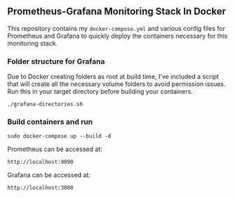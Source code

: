 ## Prometheus-Grafana Monitoring Stack In Docker

This repository contains my `docker-compose.yml` and various config files for Prometheus and Grafana to quickly deploy the containers necessary for this monitoring stack.

### Folder structure for Grafana

Due to Docker creating folders as root at build time, I've included a script that will create all the necessary volume folders to avoid permission issues. Run this in your target directory before building your containers.

    ./grafana-directories.sh

### Build containers and run

    sudo docker-compose up --build -d

Prometheus can be accessed at:

    http://localhost:9090

Grafana can be accessed at:

    http://localhost:3000
